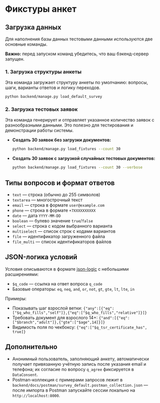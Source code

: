 # Фикстуры анкет

## Загрузка данных

Для наполнения базы данных тестовыми данными используются две основные команды.

**Важно:** перед запуском команд убедитесь, что ваш бэкенд-сервер запущен.

### 1. Загрузка структуры анкеты

Эта команда загружает структуру анкеты по умолчанию: вопросы, шаги, варианты ответов и логику переходов.

```bash
python backend/manage.py load_default_survey
```

### 2. Загрузка тестовых заявок

Эта команда генерирует и отправляет указанное количество заявок с разнообразными данными. Это полезно для тестирования и демонстрации работы системы.

- **Создать 30 заявок без загрузки документов:**
  ```bash
  python backend/manage.py load_fixtures --count 30
  ```

- **Создать 30 заявок с загрузкой случайных тестовых документов:**
  ```bash
  python backend/manage.py load_fixtures --count 30 --verbose
  ```

## Типы вопросов и формат ответов
- `text` — строка (обычно до 255 символов)
- `textarea` — многострочный текст
- `email` — строка в формате `user@example.com`
- `phone` — строка в формате `+7XXXXXXXXXX`
- `date` — дата `YYYY-MM-DD`
- `boolean` — булево значение `true`/`false`
- `select` — строка с кодом выбранного варианта
- `multiselect` — список строк с кодами вариантов
- `file` — идентификатор загруженного файла
- `file_multi` — список идентификаторов файлов

## JSON-логика условий
Условия описываются в формате [json-logic](https://jsonlogic.com/) с небольшими расширениями:
- `$q_code` — ссылка на ответ вопроса `q_code`
- Базовые операторы: `eq`, `neq`, `and`, `or`, `not`, `gt`, `gte`, `lt`, `lte`, `in`

Примеры:
- Показывать шаг взрослой ветки: `{"any":[{"eq":["$q_who_fills","self"]},{"eq":["$q_who_fills","relative"]}]}`
- Требовать документ для взрослого 14+: `{"and":[{"eq":["$branch","adult"]},{"gte":["$age",14]}]}`
- Видимость поля по чекбоксу: `{"eq":["$q_tsr_certificate_has", true]}`

## Дополнительно
- Анонимный пользователь, заполняющий анкету, автоматически получает
  привязанную учётную запись после указания email и телефона; их согласие по
  вопросу `q_agree` фиксируется в `DataConsent`.
- Postman-коллекция с примерами запросов лежит в
  `backend/docs/postman/survey_default.postman_collection.json` — после импорта
  в Postman запускайте сессии локально на `http://localhost:8000`.